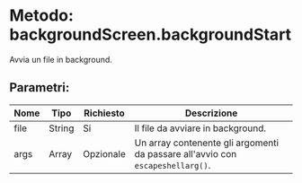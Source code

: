 # Metodo: backgroundScreen.backgroundStart

Avvia un file in background.

## Parametri:

| Nome | Tipo | Richiesto | Descrizione |
|------|------|-----------|-------------|
|file|String|Si|Il file da avviare in background.|
|args|Array|Opzionale|Un array contenente gli argomenti da passare all'avvio con `escapeshellarg()`.
